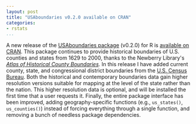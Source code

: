 ```yaml
---
layout: post
title: "USAboundaries v0.2.0 available on CRAN"
categories: 
- rstats
...
```


A new release of the [USAboundaries package](https://github.com/ropensci/USAboundaries) (v0.2.0) for R is [available on CRAN](https://cran.r-project.org/package=USAboundaries). This package continues to provide historical boundaries of U.S. counties and states from 1629 to 2000, thanks to the Newberry Library's *[Atlas of Historical County Boundaries](http://publications.newberry.org/ahcbp/)*. In this release I have added current county, state, and congressional district boundaries from the [U.S. Census Bureau](https://www.census.gov/geo/maps-data/data/tiger-cart-boundary.html). Both the historical and contemporary boundaries data gain higher resolution versions suitable for mapping at the level of the state rather than the nation. This higher resolution data is optional, and will be installed the first time that a user requests it. Finally, the entire package interface has been improved, adding geography-specific functions (e.g., `us_states()`, `us_counties()`) instead of forcing everything through a single function, and removing a bunch of needless package dependencies.
